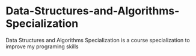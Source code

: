 # Data-Structures-and-Algorithms-Specialization
Data Structures and Algorithms Specialization is a course specialization to improve my programing skills
